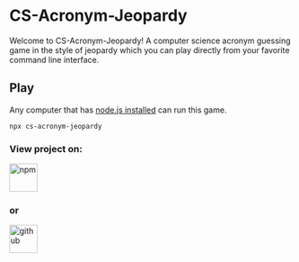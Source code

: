 # CS-Acronym-Jeopardy
Welcome to CS-Acronym-Jeopardy! A computer science acronym guessing game in the style of jeopardy which you can play directly from your favorite command line interface.

## Play
Any computer that has [node.js installed](https://nodejs.org/en/download) can run this game.
```
npx cs-acronym-jeopardy
```


### View project on:
[<img src="https://github.com/npm/logos/blob/7fb0bc425e0dac1bab065217c4ed595594448db4/npm-transparent.png" height="50"  alt="npm">](https://www.npmjs.com/package/@kyllan/cs-acronym-jeopardy) 
### or 
[<img src="https://github.githubassets.com/images/modules/logos_page/GitHub-Logo.png" height="50" alt="github">](https://github.com/kyllan16693/CS-Acronym-Jeopardy/tree/main)
